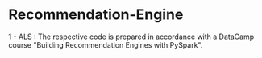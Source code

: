 # Recommendation-Engine

1 - ALS : The respective code is prepared in accordance with a DataCamp course "Building Recommendation Engines with PySpark".
